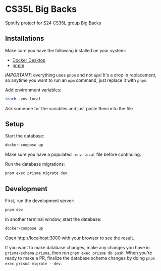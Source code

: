 # CS35L Big Backs

Spotify project for S24 CS35L group Big Backs

## Installations

Make sure you have the following installed on your system:
- [Docker Desktop](https://www.docker.com/products/docker-desktop/)
- [pnpm](https://pnpm.io/)

*IMPORTANT*: everything uses `pnpm` and not `npm`! It's a drop in replacement, so anytime you want to run an `npm` command, just replace it with `pnpm`.

Add environment variables:

```bash
touch .env.local
```
Ask someone for the variables and just paste them into the file

## Setup

Start the database:

```bash
docker-compose up
```

Make sure you have a populated `.env.local` file before continuing.

Run the database migrations:

```bash
pnpm exec prisma migrate dev
```

## Development

First, run the development server:

```bash
pnpm dev
```

In another terminal window, start the database:

```bash
docker-compose up
```

Open [http://localhost:3000](http://localhost:3000) with your browser to see the result.

If you want to make database changes, make any changes you have in `prisma/schema.prisma`, then run `pnpm exec prisma db push`.
When you're ready to make a PR, finalize the database schema changes by doing `pnpm exec prisma migrate --dev`.

